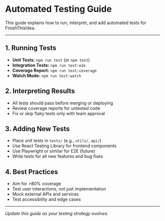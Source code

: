 # Automated Testing Guide

This guide explains how to run, interpret, and add automated tests for FinishThisIdea.

---

## 1. Running Tests
- **Unit Tests:** `npm run test` (or `npm test`)
- **Integration Tests:** `npm run test:e2e`
- **Coverage Report:** `npm run test:coverage`
- **Watch Mode:** `npm run test:watch`

## 2. Interpreting Results
- All tests should pass before merging or deploying
- Review coverage reports for untested code
- Fix or skip flaky tests only with team approval

## 3. Adding New Tests
- Place unit tests in `tests/` (e.g., `utils/`, `api/`)
- Use React Testing Library for frontend components
- Use Playwright or similar for E2E (future)
- Write tests for all new features and bug fixes

## 4. Best Practices
- Aim for >80% coverage
- Test user interactions, not just implementation
- Mock external APIs and services
- Test accessibility and edge cases

---

*Update this guide as your testing strategy evolves.* 